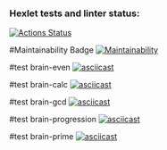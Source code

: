### Hexlet tests and linter status:
[![Actions Status](https://github.com/GalinaBagram1987/frontend-project-44/actions/workflows/hexlet-check.yml/badge.svg)](https://github.com/GalinaBagram1987/frontend-project-44/actions)

#Maintainability Badge
[![Maintainability](https://api.codeclimate.com/v1/badges/3e9937507a4ee3fa03b0/maintainability)](https://codeclimate.com/github/GalinaBagram1987/frontend-project-44/maintainability)

#test brain-even 
[![asciicast](https://asciinema.org/a/HZl9Y4qXRWPTYVijE9R2cxkYy.svg)](https://asciinema.org/a/HZl9Y4qXRWPTYVijE9R2cxkYy)

#test brain-calc
[![asciicast](https://asciinema.org/a/ghfDC2MdXHbhtody4mrdy8zxg.svg)](https://asciinema.org/a/ghfDC2MdXHbhtody4mrdy8zxg)

#test brain-gcd
[![asciicast](https://asciinema.org/a/07nJ9WW3jXJ4NyMuNY4Wh1r2v.svg)](https://asciinema.org/a/07nJ9WW3jXJ4NyMuNY4Wh1r2v)

#test brain-progression
[![asciicast](https://asciinema.org/a/APwlka1BGsTuBsROOnx7wVaCR.svg)](https://asciinema.org/a/APwlka1BGsTuBsROOnx7wVaCR)

#test brain-prime
[![asciicast](https://asciinema.org/a/GIqa78CFu9MCc0Nf0eW07WoWX.svg)](https://asciinema.org/a/GIqa78CFu9MCc0Nf0eW07WoWX)

